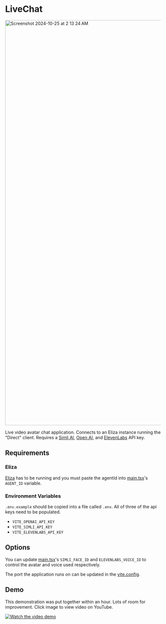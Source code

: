 # LiveChat

<img width="1312" alt="Screenshot 2024-10-25 at 2 13 24 AM" src="https://github.com/user-attachments/assets/308da890-a7b7-4b5f-8bb8-b295d26a6ec5">

Live video avatar chat application. Connects to an Eliza instance running the "Direct" client. Requires a [Simli AI](https://www.simli.com/), [Open AI](https://platform.openai.com/docs/overview), and [ElevenLabs](https://elevenlabs.io/) API key.

## Requirements

### Eliza

[Eliza](https://github.com/ai16z/eliza) has to be running and you must paste the agentId into [main.tsx](/src/main.tsx)'s `AGENT_ID` variable.

### Environment Variables

`.env.example` should be copied into a file called `.env`. All of three of the api keys need to be populated.

- `VITE_OPENAI_API_KEY`
- `VITE_SIMLI_API_KEY`
- `VITE_ELEVENLABS_API_KEY`

## Options

You can update [main.tsx](/src/main.tsx)'s `SIMLI_FACE_ID` and `ELEVENLABS_VOICE_ID` to control the avatar and voice used respectively.

The port the application runs on can be updated in the [vite.config](/vite.config.ts).

## Demo

This demonstration was put together within an hour. Lots of room for improvement. Click image to view video on YouTube.

[![Watch the video demo](https://img.youtube.com/vi/TUoy8fXqdGE/0.jpg)](https://www.youtube.com/watch?v=TUoy8fXqdGE)

